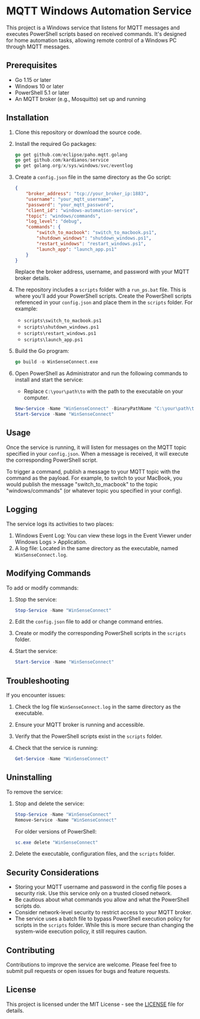 # MQTT Windows Automation Service

This project is a Windows service that listens for MQTT messages and executes PowerShell scripts based on received commands. It's designed for home automation tasks, allowing remote control of a Windows PC through MQTT messages.

## Prerequisites

- Go 1.15 or later
- Windows 10 or later
- PowerShell 5.1 or later
- An MQTT broker (e.g., Mosquitto) set up and running

## Installation

1. Clone this repository or download the source code.

2. Install the required Go packages:

   ```go
   go get github.com/eclipse/paho.mqtt.golang
   go get github.com/kardianos/service
   go get golang.org/x/sys/windows/svc/eventlog
   ```

3. Create a `config.json` file in the same directory as the Go script:

   ```json
   {
       "broker_address": "tcp://your_broker_ip:1883",
       "username": "your_mqtt_username",
       "password": "your_mqtt_password",
       "client_id": "windows-automation-service",
       "topic": "windows/commands",
       "log_level": "debug",
       "commands": {
           "switch_to_macbook": "switch_to_macbook.ps1",
           "shutdown_windows": "shutdown_windows.ps1",
           "restart_windows": "restart_windows.ps1",
           "launch_app": "launch_app.ps1"
       }
   }
   ```

   Replace the broker address, username, and password with your MQTT broker details.

4. The repository includes a `scripts` folder with a `run_ps.bat` file. This is where you'll add your PowerShell scripts. Create the PowerShell scripts referenced in your `config.json` and place them in the `scripts` folder. For example:
   - `scripts\switch_to_macbook.ps1`
   - `scripts\shutdown_windows.ps1`
   - `scripts\restart_windows.ps1`
   - `scripts\launch_app.ps1`

5. Build the Go program:

   ```go
   go build -o WinSenseConnect.exe
   ```

6. Open PowerShell as Administrator and run the following commands to install and start the service:
   - Replace `C:\your\path\to` with the path to the executable on your computer.
  
   ```powershell
   New-Service -Name "WinSenseConnect" -BinaryPathName "C:\your\path\to\WinSenseConnect.exe" -DisplayName "MQTT Powershell Automation Service" -StartupType Automatic -Description "Listens for MQTT messages and runs PowerShell scripts"
   Start-Service -Name "WinSenseConnect"
   ```

## Usage

Once the service is running, it will listen for messages on the MQTT topic specified in your `config.json`. When a message is received, it will execute the corresponding PowerShell script.

To trigger a command, publish a message to your MQTT topic with the command as the payload. For example, to switch to your MacBook, you would publish the message "switch_to_macbook" to the topic "windows/commands" (or whatever topic you specified in your config).

## Logging

The service logs its activities to two places:

1. Windows Event Log: You can view these logs in the Event Viewer under Windows Logs > Application.
2. A log file: Located in the same directory as the executable, named `WinSenseConnect.log`.

## Modifying Commands

To add or modify commands:

1. Stop the service:

   ```powershell
   Stop-Service -Name "WinSenseConnect"
   ```

2. Edit the `config.json` file to add or change command entries.

3. Create or modify the corresponding PowerShell scripts in the `scripts` folder.

4. Start the service:

   ```powershell
   Start-Service -Name "WinSenseConnect"
   ```

## Troubleshooting

If you encounter issues:

1. Check the log file `WinSenseConnect.log` in the same directory as the executable.
2. Ensure your MQTT broker is running and accessible.
3. Verify that the PowerShell scripts exist in the `scripts` folder.
4. Check that the service is running:

   ```powershell
   Get-Service -Name "WinSenseConnect"
   ```

## Uninstalling

To remove the service:

1. Stop and delete the service:

   ```powershell
   Stop-Service -Name "WinSenseConnect"
   Remove-Service -Name "WinSenseConnect"
   ```

   For older versions of PowerShell:

   ```powershell
   sc.exe delete "WinSenseConnect"
   ```

2. Delete the executable, configuration files, and the `scripts` folder.

## Security Considerations

- Storing your MQTT username and password in the config file poses a security risk. Use this service only on a trusted closed network.
- Be cautious about what commands you allow and what the PowerShell scripts do.
- Consider network-level security to restrict access to your MQTT broker.
- The service uses a batch file to bypass PowerShell execution policy for scripts in the `scripts` folder. While this is more secure than changing the system-wide execution policy, it still requires caution.

## Contributing

Contributions to improve the service are welcome. Please feel free to submit pull requests or open issues for bugs and feature requests.

## License

This project is licensed under the MIT License - see the [LICENSE](LICENSE) file for details.
